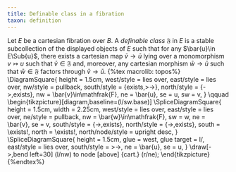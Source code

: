 ```yaml
---
title: Definable class in a fibration
taxon: definition
---
```


Let $E$ be a cartesian fibration over $B$. A *definable class*
$\mathfrak{F}$ in $E$ is a stable subcollection of the displayed objects of $E$
such that for any $\bar{u}\in E\Sub{u}$, there exists a cartesian map $\bar{v}\to \bar{u}$ lying over a monomorphism $v\rightarrowtail u$ such that $\bar{v}\in \mathfrak{F}$ and, moreover, any cartesian morphism $\bar{w}\to\bar{u}$ such that $\bar{w}\in\mathfrak{F}$ factors through $\bar{v}\to\bar{u}$.
{%tex macrolib: topos%}
  \DiagramSquare{
    height = 1.5cm,
    west/style = lies over,
    east/style = lies over,
    nw/style = pullback,
    south/style = {exists,>->},
    north/style = {->,exists},
    nw = \bar{v}\in\mathfrak{F},
    ne = \bar{u},
    se = u,
    sw = v,
  }
  \qquad
  \begin{tikzpicture}[diagram,baseline=(l/sw.base)]
    \SpliceDiagramSquare<l/>{
      height = 1.5cm,
      width = 2.25cm,
      west/style = lies over,
      east/style = lies over,
      ne/style = pullback,
      nw = \bar{w}\in\mathfrak{F},
      sw = w,
      ne = \bar{v},
      se = v,
      south/style = {->,exists},
      north/style = {->,exists},
      south = \exists!,
      north = \exists!,
      north/node/style = upright desc,
    }
    \SpliceDiagramSquare<r/>{
      height = 1.5cm,
      glue = west,
      glue target = l/,
      east/style = lies over,
      south/style = >->,
      ne = \bar{u},
      se = u,
    }
    \draw[->,bend left=30] (l/nw) to node [above] {cart.} (r/ne);
  \end{tikzpicture}
{%endtex%}
